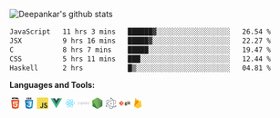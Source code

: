 ![Deepankar's github stats](https://github-readme-stats.vercel.app/api?username=Deep-Codes&count_private=true&show_icons=true&theme=radical)

<!--START_SECTION:waka-->
```text
JavaScript   11 hrs 3 mins   ██████▓░░░░░░░░░░░░░░░░░░   26.54 % 
JSX          9 hrs 16 mins   █████▓░░░░░░░░░░░░░░░░░░░   22.27 % 
C            8 hrs 7 mins    █████░░░░░░░░░░░░░░░░░░░░   19.47 % 
CSS          5 hrs 11 mins   ███░░░░░░░░░░░░░░░░░░░░░░   12.44 % 
Haskell      2 hrs           █▒░░░░░░░░░░░░░░░░░░░░░░░   04.81 % 
```
<!--END_SECTION:waka-->

**Languages and Tools:**

<p>
<img height="20" src="https://raw.githubusercontent.com/github/explore/80688e429a7d4ef2fca1e82350fe8e3517d3494d/topics/html/html.png">
<img height="20" src="https://raw.githubusercontent.com/github/explore/80688e429a7d4ef2fca1e82350fe8e3517d3494d/topics/css/css.png">
<img height="20" src="https://raw.githubusercontent.com/github/explore/80688e429a7d4ef2fca1e82350fe8e3517d3494d/topics/javascript/javascript.png">
<img height="20" src="https://raw.githubusercontent.com/github/explore/80688e429a7d4ef2fca1e82350fe8e3517d3494d/topics/vue/vue.png">
<img height="20" src="https://raw.githubusercontent.com/github/explore/80688e429a7d4ef2fca1e82350fe8e3517d3494d/topics/react/react.png">
<img height="20" src="https://raw.githubusercontent.com/github/explore/5c058a388828bb5fde0bcafd4bc867b5bb3f26f3/topics/express/express.png">
<img height="20" src="https://raw.githubusercontent.com/github/explore/80688e429a7d4ef2fca1e82350fe8e3517d3494d/topics/nodejs/nodejs.png">   
<img height="20" src="https://raw.githubusercontent.com/github/explore/80688e429a7d4ef2fca1e82350fe8e3517d3494d/topics/electron/electron.png">   
<img height="20" src="https://raw.githubusercontent.com/github/explore/80688e429a7d4ef2fca1e82350fe8e3517d3494d/topics/git/git.png">   
<img height="20" src="https://raw.githubusercontent.com/github/explore/80688e429a7d4ef2fca1e82350fe8e3517d3494d/topics/firebase/firebase.png">
</p>
